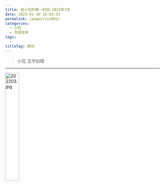 ```yaml
---
title: 给小花的第一封信-2022年3月
date: 2023-01-30 15:03:33
permalink: /pages/xin001/
categories:
  - 小花
  - 书信往来
tags:
  - 
titleTag: 原创
---
```


>小花 见字如晤

 --- 
 
<img src="http://pic.yupoo.com/huakaibuting/f055bf57/23e1950c.jpg" alt="202203.jpg"  alt="haha" width=30% height=30% />